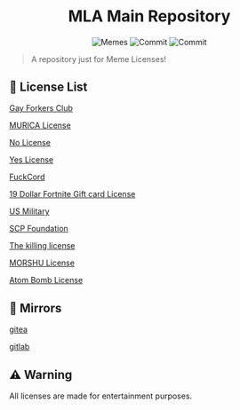 <h1 align="center">MLA Main Repository</h1>
<p align="center">
<img align="center" alt="Memes" src="https://img.shields.io/badge/built%20with-memes-informational"></a>
<img align="center" alt="Commit" src="https://img.shields.io/github/last-commit/memelicensesarchive/mla-main"></a>
<img align="center" alt="Commit" src="https://img.shields.io/github/contributors/memelicensesarchive/mla-main"></a>

> A repository just for Meme Licenses!

## 🚀 License List

[Gay Forkers Club](https://github.com/memelicensesarchive/mla-main/tree/main/GFC)

[MURICA License](https://github.com/memelicensesarchive/mla-main/tree/main/MURICA)

[No License](https://github.com/memelicensesarchive/mla-main/tree/main/No)

[Yes License](https://github.com/memelicensesarchive/mla-main/tree/main/Yes)

[FuckCord](https://github.com/memelicensesarchive/mla-main/tree/main/FuckCord)

[19 Dollar Fortnite Gift card License](https://github.com/memelicensesarchive/mla-main/tree/main/19DFGC)

[US Military](https://github.com/memelicensesarchive/mla-main/tree/main/U.S-Military)

[SCP Foundation](https://github.com/memelicensesarchive/mla-main/tree/main/SCP-Foundation)

[The killing license](https://github.com/memelicensesarchive/mla-main/tree/main/killinglicense)

[MORSHU License](https://github.com/memelicensesarchive/mla-main/tree/main/MORSHU)

[Atom Bomb License](https://github.com/memelicensesarchive/mla-main/tree/main/atombomb)

## 🤖 Mirrors
[gitea](https://kreatea.ml/kreato/mla-main)

[gitlab](https://gitlab.com/kreato/memelicensesarchive)

## ⚠️ Warning
All licenses are made for entertainment purposes.
